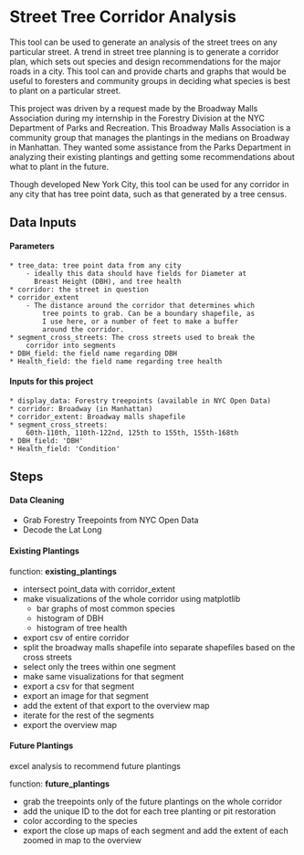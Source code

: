 # Street Tree Corridor Analysis
This tool can be used to generate an analysis of the street trees on any particular street. A trend in street tree planning is to generate
a corridor plan, which sets out species and design recommendations for the major roads
in a city. This tool can and provide charts and graphs that would be useful to foresters and
community groups in deciding what species is best to plant on a particular street.

This project was driven by a request made by the Broadway Malls Association during
my internship in the Forestry Division at the NYC Department of Parks and Recreation.
This Broadway Malls Association is a community group that manages the plantings in the
medians on Broadway in Manhattan. They wanted some assistance from the Parks Department in analyzing
their existing plantings and getting some recommendations about what to plant in the future.

Though developed New York City, this tool can be used for any corridor in any city
that has tree point data, such as that generated by a tree census.

## Data Inputs
#### Parameters
	* tree_data: tree point data from any city
		- ideally this data should have fields for Diameter at
		  Breast Height (DBH), and tree health
	* corridor: the street in question
	* corridor_extent
		- The distance around the corridor that determines which
			tree points to grab. Can be a boundary shapefile, as
			I use here, or a number of feet to make a buffer
			around the corridor.
	* segment_cross_streets: The cross streets used to break the
		corridor into segments
	* DBH_field: the field name regarding DBH
	* Health_field: the field name regarding tree health


#### Inputs for this project
	* display_data: Forestry treepoints (available in NYC Open Data)
	* corridor: Broadway (in Manhattan)
	* corridor_extent: Broadway malls shapefile
	* segment_cross_streets:
		60th-110th, 110th-122nd, 125th to 155th, 155th-168th
	* DBH_field: 'DBH'
	* Health_field: 'Condition'


## Steps

#### Data Cleaning
- Grab Forestry Treepoints from NYC Open Data  
- Decode the Lat Long

#### Existing Plantings  
function: **existing_plantings**
- intersect point_data with corridor_extent  
- make visualizations of the whole corridor using matplotlib
	- bar graphs of most common species
	- histogram of DBH
	- histogram of tree health  
- export csv of entire corridor
- split the broadway malls shapefile into separate shapefiles based on the cross streets
- select only the trees within one segment
- make same visualizations for that segment
- export a csv for that segment
- export an image for that segment  
- add the extent of that export to the overview map
- iterate for the rest of the segments
- export the overview map


#### Future Plantings
excel analysis to recommend future plantings

function: **future_plantings**  
- grab the treepoints only of the future plantings on the whole corridor
- add the unique ID to the dot for each tree planting or pit restoration
- color according to the species
- export the close up maps of each segment
    and add the extent of each zoomed in map to the overview
